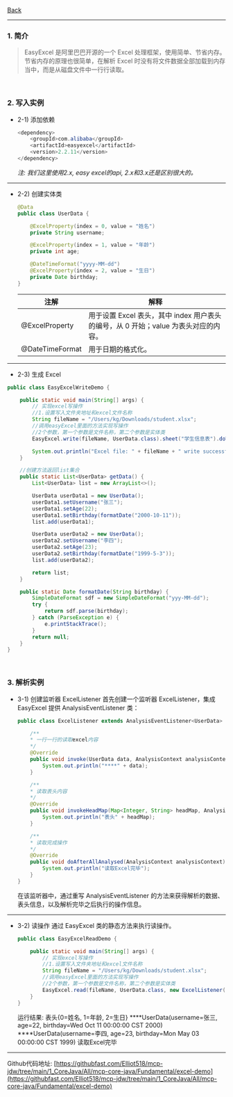 [Back](README.md)

<hr>

### 1. 简介
>EasyExcel 是阿里巴巴开源的一个 Excel 处理框架，使用简单、节省内存。节省内存的原理也很简单，在解析 Excel 时没有将文件数据全部加载到内存当中，而是从磁盘文件中一行行读取。

&nbsp;

### 2. 写入实例

- 2-1) 添加依赖
    ```java
    <dependency>
        <groupId>com.alibaba</groupId>
        <artifactId>easyexcel</artifactId>
        <version>2.2.11</version>
    </dependency>
    ```
    _注: 我们这里使用2.x, easy excel的api, 2.x和3.x还是区别很大的。_

<hr>

- 2-2) 创建实体类
    ```java
    @Data
    public class UserData {

        @ExcelProperty(index = 0, value = "姓名")
        private String username;

        @ExcelProperty(index = 1, value = "年龄")
        private int age;

        @DateTimeFormat("yyyy-MM-dd")
        @ExcelProperty(index = 2, value = "生日")
        private Date birthday;
    }
    ```

    | 注解 | 解释 |
    | ---- | ---- |
    | @ExcelProperty | 用于设置 Excel 表头，其中 index 用户表头的编号，从 0 开始；value 为表头对应的内容。|
    | @DateTimeFormat | 用于日期的格式化。|

<hr>

- 2-3) 生成 Excel
```java
public class EasyExcelWriteDemo {

    public static void main(String[] args) {
        // 实现excel写操作
        //1.设置写入文件夹地址和excel文件名称
        String fileName = "/Users/kg/Downloads/student.xlsx";
        //调用easyExcel里面的方法实现写操作
        //2个参数，第一个参数是文件名称，第二个参数是实体类
        EasyExcel.write(fileName, UserData.class).sheet("学生信息表").doWrite(getData());

        System.out.println("Excel file: " + fileName + " write successfully!");
    }

    //创建方法返回list集合
    public static List<UserData> getData() {
        List<UserData> list = new ArrayList<>();

        UserData userData1 = new UserData();
        userData1.setUsername("张三");
        userData1.setAge(22);
        userData1.setBirthday(formatDate("2000-10-11"));
        list.add(userData1);

        UserData userData2 = new UserData();
        userData2.setUsername("李四");
        userData2.setAge(23);
        userData2.setBirthday(formatDate("1999-5-3"));
        list.add(userData2);

        return list;
    }

    public static Date formatDate(String birthday) {
        SimpleDateFormat sdf = new SimpleDateFormat("yyy-MM-dd");
        try {
            return sdf.parse(birthday);
        } catch (ParseException e) {
            e.printStackTrace();
        }
        return null;
    }
}
```


&nbsp;

### 3. 解析实例

- 3-1) 创建监听器 ExcelListener
首先创建一个监听器 ExcelListener，集成 EasyExcel 提供 AnalysisEventListener 类：
    ```java
    public class ExcelListener extends AnalysisEventListener<UserData> {

        /**
        * 一行一行的读取excel内容
        */
        @Override
        public void invoke(UserData data, AnalysisContext analysisContext) {
            System.out.println("****" + data);
        }

        /**
        * 读取表头内容
        */
        @Override
        public void invokeHeadMap(Map<Integer, String> headMap, AnalysisContext context) {
            System.out.println("表头" + headMap);
        }

        /**
        * 读取完成操作
        */
        @Override
        public void doAfterAllAnalysed(AnalysisContext analysisContext) {
            System.out.println("读取Excel完毕");
        }
    }
    ```
    在该监听器中，通过重写 AnalysisEventListener 的方法来获得解析的数据、表头信息，以及解析完毕之后执行的操作信息。

<hr>

- 3-2) 读操作
  通过 EasyExcel 类的静态方法来执行读操作。
    ```java
    public class EasyExcelReadDemo {

        public static void main(String[] args) {
            // 实现excel写操作
            //1.设置写入文件夹地址和excel文件名称
            String fileName = "/Users/kg/Downloads/student.xlsx";
            //调用easyExcel里面的方法实现写操作
            //2个参数，第一个参数是文件名称，第二个参数是实体类
            EasyExcel.read(fileName, UserData.class, new ExcelListener()).sheet().doRead();
        }
    }
    ```

    运行结果:
    表头{0=姓名, 1=年龄, 2=生日}
    ****UserData(username=张三, age=22, birthday=Wed Oct 11 00:00:00 CST 2000)
    ****UserData(username=李四, age=23, birthday=Mon May 03 00:00:00 CST 1999)
    读取Excel完毕





<hr>

Github代码地址:
[https://githubfast.com/Elliot518/mcp-jdw/tree/main/1_CoreJava/All/mcp-core-java/Fundamental/excel-demo](https://githubfast.com/Elliot518/mcp-jdw/tree/main/1_CoreJava/All/mcp-core-java/Fundamental/excel-demo)
